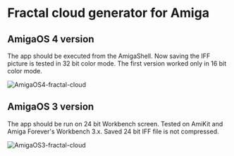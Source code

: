 # Fractal cloud generator for Amiga

## AmigaOS 4 version

The app should be executed from the AmigaShell. Now saving the IFF picture is tested in 32 bit color mode. The first version worked only in 16 bit color mode.

![AmigaOS4-fractal-cloud](https://github.com/tickBit/Amiga-Fractal-cloud/assets/61118857/56d1849a-fb43-4dad-9c21-6139f6ed48d0)

## AmigaOS 3 version

The app should be run on 24 bit Workbench screen. Tested on AmiKit and Amiga Forever's Workbench 3.x. Saved 24 bit IFF file is not compressed.

![AmigaOS3-fractal-cloud](https://github.com/tickBit/Amiga-Fractal-cloud/assets/61118857/110f5b71-756c-48d7-8947-6b100a7a8739)

